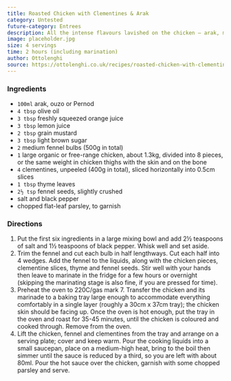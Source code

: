 ```yaml
---
title: Roasted Chicken with Clementines & Arak
category: Untested
future-category: Entrees
description: All the intense flavours lavished on the chicken – arak, mustard, fennel, clementines with their skins, brown sugar – somehow manage to come together in a sweetly comforting dish you will always want to come back to. Serve with plainly cooked rice or bulgar.
image: placeholder.jpg
size: 4 servings
time: 2 hours (including marination)
author: Ottolenghi
source: https://ottolenghi.co.uk/recipes/roasted-chicken-with-clementines-arak
---
```


### Ingredients

* `100ml` arak, ouzo or Pernod
* `4 tbsp` olive oil
* `3 tbsp` freshly squeezed orange juice
* `3 tbsp` lemon juice
* `2 tbsp` grain mustard
* `3 tbsp` light brown sugar
* `2` medium fennel bulbs (500g in total)
* `1` large organic or free-range chicken, about 1.3kg, divided into 8 pieces, or the same weight in chicken thighs with the skin and on the bone
* `4` clementines, unpeeled (400g in total), sliced horizontally into 0.5cm slices
* `1 tbsp` thyme leaves
* `2½ tsp` fennel seeds, slightly crushed
* salt and black pepper
* chopped flat-leaf parsley, to garnish

### Directions

1. Put the first six ingredients in a large mixing bowl and add 2½ teaspoons of salt and 1½ teaspoons of black pepper. Whisk well and set aside.
2. Trim the fennel and cut each bulb in half lengthways. Cut each half into 4 wedges. Add the fennel to the liquids, along with the chicken pieces, clementine slices, thyme and fennel seeds. Stir well with your hands then leave to marinate in the fridge for a few hours or overnight (skipping the marinating stage is also fine, if you are pressed for time).
3. Preheat the oven to 220C/gas mark 7. Transfer the chicken and its marinade to a baking tray large enough to accommodate everything comfortably in a single layer (roughly a 30cm x 37cm tray); the chicken skin should be facing up. Once the oven is hot enough, put the tray in the oven and roast for 35-45 minutes, until the chicken is coloured and cooked through. Remove from the oven.
4. Lift the chicken, fennel and clementines from the tray and arrange on a serving plate; cover and keep warm. Pour the cooking liquids into a small saucepan, place on a medium-high heat, bring to the boil then simmer until the sauce is reduced by a third, so you are left with about 80ml. Pour the hot sauce over the chicken, garnish with some chopped parsley and serve.